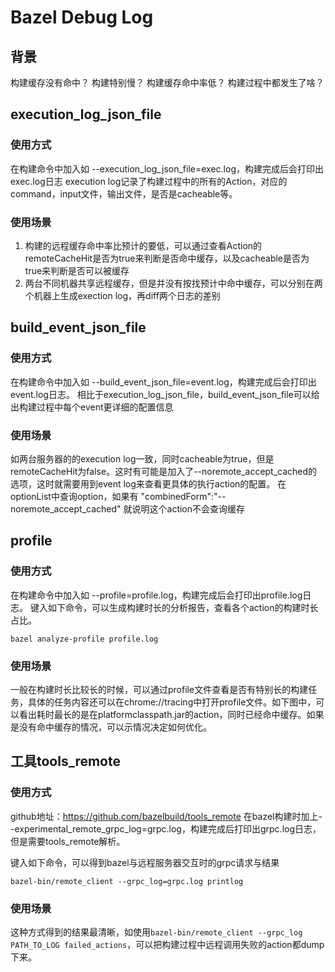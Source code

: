 # Bazel Debug Log

## 背景
构建缓存没有命中？
构建特别慢？
构建缓存命中率低？
构建过程中都发生了啥？

## execution_log_json_file
### 使用方式
在构建命令中加入如 --execution_log_json_file=exec.log，构建完成后会打印出exec.log日志
execution log记录了构建过程中的所有的Action，对应的command，input文件，输出文件，是否是cacheable等。
### 使用场景
1. 构建的远程缓存命中率比预计的要低，可以通过查看Action的remoteCacheHit是否为true来判断是否命中缓存，以及cacheable是否为true来判断是否可以被缓存
2. 两台不同机器共享远程缓存，但是并没有按找预计中命中缓存，可以分别在两个机器上生成exection log，再diff两个日志的差别

## build_event_json_file
### 使用方式
在构建命令中加入如 --build_event_json_file=event.log，构建完成后会打印出event.log日志。
相比于execution_log_json_file，build_event_json_file可以给出构建过程中每个event更详细的配置信息
### 使用场景
如两台服务器的的execution log一致，同时cacheable为true，但是remoteCacheHit为false。这时有可能是加入了--noremote_accept_cached的选项，这时就需要用到event log来查看更具体的执行action的配置。
在optionList中查询option，如果有 "combinedForm":"--noremote_accept_cached" 就说明这个action不会查询缓存

## profile
### 使用方式
在构建命令中加入如 --profile=profile.log，构建完成后会打印出profile.log日志。
键入如下命令，可以生成构建时长的分析报告，查看各个action的构建时长占比。
```
bazel analyze-profile profile.log
```

### 使用场景
一般在构建时长比较长的时候，可以通过profile文件查看是否有特别长的构建任务，具体的任务内容还可以在chrome://tracing中打开profile文件。如下图中，可以看出耗时最长的是在platformclasspath.jar的action，同时已经命中缓存。如果是没有命中缓存的情况，可以示情况决定如何优化。

## 工具tools_remote
### 使用方式
github地址：https://github.com/bazelbuild/tools_remote
在bazel构建时加上--experimental_remote_grpc_log=grpc.log，构建完成后打印出grpc.log日志，但是需要tools_remote解析。

键入如下命令，可以得到bazel与远程服务器交互时的grpc请求与结果
```
bazel-bin/remote_client --grpc_log=grpc.log printlog
```

### 使用场景
这种方式得到的结果最清晰，如使用`bazel-bin/remote_client --grpc_log PATH_TO_LOG failed_actions`，可以把构建过程中远程调用失败的action都dump下来。
